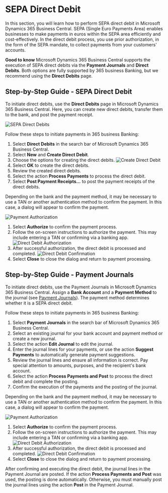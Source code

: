 # SEPA Direct Debit

In this section, you will learn how to perform SEPA direct debit in Microsoft Dynamics 365 Business Central. SEPA (Single Euro Payments Area) enables businesses to make payments in euros within the SEPA area efficiently and cost-effectively. In the direct debit process, you use prior authorization, in the form of the SEPA mandate, to collect payments from your customers' accounts.

<div class="alert alert-notice">
    <i class="fa-duotone fa-solid fa-lightbulb fa-xl"></i>
    <strong>Good to know</strong>
    Microsoft Dynamics 365 Business Central supports the execution of SEPA direct debits via the <strong>Payment Journals</strong> and <strong>Direct Debits</strong>. Both options are fully supported by 365 business Banking, but we recommend using the <strong>Direct Debits</strong> page.
</div>

## Step-by-Step Guide - SEPA Direct Debit

To initiate direct debits, use the **Direct Debits** page in Microsoft Dynamics 365 Business Central. Here, you can create new direct debits, transfer them to the bank, and post the payment receipt.

![SEPA Direct Debits](/assets/images/365-business-banking/direct-debit-collection.en-US.png)

Follow these steps to initiate payments in 365 business Banking:

1. Select **Direct Debits** in the search bar of Microsoft Dynamics 365 Business Central.
2. Select **New** and **Create Direct Debit**.
3. Choose the options for creating the direct debits.
   ![Create Direct Debit](/assets/images/365-business-banking/create-direct-debit-collection.en-US.png)
4. Select **OK** to create the direct debits.
5. Review the created direct debits.
6. Select the action **Process Payments** to process the direct debit.
7. Select **Post Payment Receipts...** to post the payment receipts of the direct debits.

Depending on the bank and the payment method, it may be necessary to use a TAN or another authentication method to confirm the payment. In this case, a dialog will appear to confirm the payment.

![Payment Authorization](/assets/images/365-business-banking/bank-payment-authentication.en-US.png)

1. Select **Authorize** to confirm the payment process.
2. Follow the on-screen instructions to authorize the payment. This may include entering a TAN or confirming via a banking app.
   ![Direct Debit Authorization](/assets/images/365-business-banking/bank-payment-authentication-webform.en-US.png)
3. After successful authorization, the direct debit is processed and completed.
   ![Direct Debit Confirmation](/assets/images/365-business-banking/bank-payment-confirmation.en-US.png)
4. Select **Close** to close the dialog and return to payment processing.

## Step-by-Step Guide - Payment Journals

To initiate direct debits, use the Payment Journals in Microsoft Dynamics 365 Business Central. Assign a **Bank Account** and a **Payment Method** to the journal (see [Payment Journals](../payment-journal.md)). The payment method determines whether it is a SEPA direct debit.

Follow these steps to initiate payments in 365 business Banking:

1. Select **Payment Journals** in the search bar of Microsoft Dynamics 365 Business Central.
2. Select an existing journal for your bank account and payment method or create a new journal.
3. Select the action **Edit Journal** to edit the journal.
4. Enter the journal lines for your payments, or use the action **Suggest Payments** to automatically generate payment suggestions.
5. Review the journal lines and ensure all information is correct. Pay special attention to amounts, purposes, and the recipient's bank account.
6. Select the action **Process Payments and Post** to process the direct debit and complete the posting.
7. Confirm the execution of the payments and the posting of the journal.

Depending on the bank and the payment method, it may be necessary to use a TAN or another authentication method to confirm the payment. In this case, a dialog will appear to confirm the payment.

![Payment Authorization](/assets/images/365-business-banking/bank-payment-authentication.en-US.png)

1. Select **Authorize** to confirm the payment process.
2. Follow the on-screen instructions to authorize the payment. This may include entering a TAN or confirming via a banking app.
   ![Direct Debit Authorization](/assets/images/365-business-banking/bank-payment-authentication-webform.en-US.png)
3. After successful authorization, the direct debit is processed and completed.
   ![Direct Debit Confirmation](/assets/images/365-business-banking/bank-payment-confirmation.en-US.png)
4. Select **Close** to close the dialog and return to payment processing.

After confirming and executing the direct debit, the journal lines in the Payment Journal are posted. If the action **Process Payments and Post** was used, the posting is done automatically. Otherwise, you must manually post the journal lines using the action **Post** in the Payment Journal.